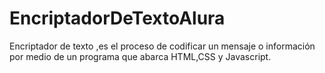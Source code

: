 # EncriptadorDeTextoAlura
Encriptador de texto ,es el proceso de codificar un mensaje o información por medio de un programa que abarca HTML,CSS y Javascript.
